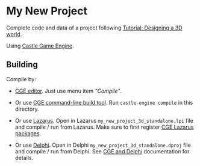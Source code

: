 # My New Project

Complete code and data of a project following [Tutorial: Designing a 3D world](https://castle-engine.io/viewport_3d).

Using [Castle Game Engine](https://castle-engine.io/).

## Building

Compile by:

- [CGE editor](https://castle-engine.io/manual_editor.php). Just use menu item _"Compile"_.

- Or use [CGE command-line build tool](https://castle-engine.io/build_tool). Run `castle-engine compile` in this directory.

- Or use [Lazarus](https://www.lazarus-ide.org/). Open in Lazarus `my_new_project_3d_standalone.lpi` file and compile / run from Lazarus. Make sure to first register [CGE Lazarus packages](https://castle-engine.io/lazarus).

- Or use [Delphi](https://www.embarcadero.com/products/Delphi). Open in Delphi `my_new_project_3d_standalone.dproj` file and compile / run from Delphi. See [CGE and Delphi](https://castle-engine.io/delphi) documentation for details.
